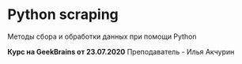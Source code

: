 # Python scraping
Методы сбора и обработки данных при помощи Python  

**Курс на GeekBrains от 23.07.2020**
Преподаватель - Илья Акчурин
